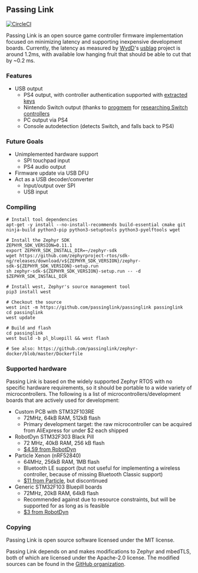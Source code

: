 
## Passing Link
[![CircleCI](https://circleci.com/gh/passinglink/passinglink.svg?style=svg)](https://circleci.com/gh/passinglink/passinglink)

Passing Link is an open source game controller firmware implementation focused on minimizing latency and supporting inexpensive development boards. Currently, the latency as measured by [WydD](https://twitter.com/wydd)'s [usblag](https://gitlab.com/loic.petit/usblag) project is around 1.2ms, with available low hanging fruit that should be able to cut that by ~0.2 ms.

### Features
- USB output
  - PS4 output, with controller authentication supported with [extracted keys](https://fail0verflow.com/blog/2018/ps4-ds4/)
  - Nintendo Switch output (thanks to [progmem](https://github.com/progmem) for [researching Switch controllers](https://github.com/progmem/Switch-Fightstick)
  - PC output via PS4
  - Console autodetection (detects Switch, and falls back to PS4)

### Future Goals
- Unimplemented hardware support
  - SPI touchpad input
  - PS4 audio output
- Firmware update via USB DFU
- Act as a USB decoder/converter
	- Input/output over SPI
	- USB input

### Compiling
```
# Install tool dependencies
apt-get -y install --no-install-recommends build-essential cmake git ninja-build python3-pip python3-setuptools python3-pyelftools wget

# Install the Zephyr SDK
ZEPHYR_SDK_VERSION=0.11.1
export ZEPHYR_SDK_INSTALL_DIR=~/zephyr-sdk
wget https://github.com/zephyrproject-rtos/sdk-ng/releases/download/v${ZEPHYR_SDK_VERSION}/zephyr-sdk-${ZEPHYR_SDK_VERSION}-setup.run
sh zephyr-sdk-${ZEPHYR_SDK_VERSION}-setup.run -- -d $ZEPHYR_SDK_INSTALL_DIR

# Install west, Zephyr's source management tool
pip3 install west

# Checkout the source
west init -m https://github.com/passinglink/passinglink passinglink
cd passinglink
west update

# Build and flash
cd passinglink
west build -b pl_bluepill && west flash

# See also: https://github.com/passinglink/zephyr-docker/blob/master/Dockerfile
```


### Supported hardware
Passing Link is based on the widely supported Zephyr RTOS with no specific hardware requirements, so it should be portable to a wide variety of microcontrollers. The following is a list of microcontrollers/development boards that are actively used for development:

- Custom PCB with STM32F103RE
	- 72MHz, 64kB RAM, 512kB flash
 	- Primary development target: the raw microcontroller can be acquired from AliExpress for under $2 each shipped
 - RobotDyn STM32F303 Black Pill
	- 72 MHz, 40kB RAM, 256 kB flash
	- [$4.59 from RobotDyn](https://robotdyn.com/stm32f303cct6-256-kb-flash-stm32-arm-cortexr-m4-mini-system-dev-board-3326a9dd-3c19-11e9-910a-901b0ebb3621.html)
- Particle Xenon (nRF52840)
	- 64MHz, 256kB RAM, 1MB flash
	- Bluetooth LE support (but not useful for implementing a wireless controller, because of missing Bluetooth Classic support)
	- [$11 from Particle](https://store.particle.io/products/xenon), but discontinued
- Generic STM32F103 Bluepill boards
	- 72MHz, 20kB RAM, 64kB flash
	- Recommended against due to resource constraints, but will be supported for as long as is feasible
	- [$3 from RobotDyn](https://robotdyn.com/stm32f103-stm32-arm-mini-system-dev-board-stm-firmware.html)

### Copying
Passing Link is open source software licensed under the MIT license.

Passing Link depends on and makes modifications to Zephyr and mbedTLS, both of which are licensed under the Apache-2.0 license. The modified sources can be found in the [GitHub organization](https://github.com/passinglink).
